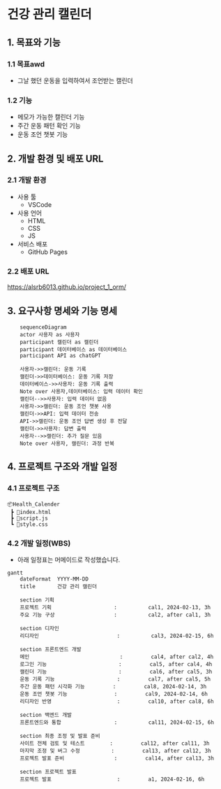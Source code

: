 # 건강 관리 캘린더

## 1. 목표와 기능

### 1.1 목표awd

- 그날 했던 운동을 입력하여서 조언받는 캘린더

### 1.2 기능

- 메모가 가능한 캘린더 기능
- 주간 운동 패턴 확인 기능
- 운동 조언 챗봇 기능

## 2. 개발 환경 및 배포 URL

### 2.1 개발 환경
- 사용 툴
    - VSCode
- 사용 언어
    - HTML
    - CSS
    - JS
- 서비스 배포
    - GitHub Pages


### 2.2 배포 URL

https://alsrb6013.github.io/project_1_orm/

## 3. 요구사항 명세와 기능 명세
```mermaid
    sequenceDiagram
    actor 사용자 as 사용자
    participant 캘린더 as 캘린더
    participant 데이터베이스 as 데이터베이스
    participant API as chatGPT

    사용자->>캘린더: 운동 기록
    캘린더->>데이터베이스: 운동 기록 저장
    데이터베이스->>사용자: 운동 기록 출력
    Note over 사용자,데이터베이스: 입력 데이터 확인
    캘린더-->>사용자: 입력 데이터 없음
    사용자->>캘린더: 운동 조언 챗봇 사용
    캘린더->>API: 입력 데이터 전송
    API->>캘린더: 운동 조언 답변 생성 후 전달
    캘린더->>사용자: 답변 출력
    사용자-->>캘린더: 추가 질문 있음
    Note over 사용자, 캘린더: 과정 반복
```

## 4. 프로젝트 구조와 개발 일정

### 4.1 프로젝트 구조

```
📦Health_Calender
 ┣ 📜index.html
 ┣ 📜script.js
 ┗ 📜style.css
```

### 4.2 개발 일정(WBS)
* 아래 일정표는 머메이드로 작성했습니다.
```mermaid
gantt
    dateFormat  YYYY-MM-DD
    title       건강 관리 캘린더

    section 기획
    프로젝트 기획                    :          cal1, 2024-02-13, 3h
    주요 기능 구상                   :          cal2, after cal1, 3h

    section 디자인
    리디자인                         :          cal3, 2024-02-15, 6h

    section 프론트엔드 개발
    메인                             :         cal4, after cal2, 4h
    로그인 기능                       :         cal5, after cal4, 4h
    캘린더 기능                       :         cal6, after cal5, 3h
    운동 기록 기능                    :         cal7, after cal5, 5h
    주간 운동 패턴 시각화 기능         :         cal8, 2024-02-14, 3h
    운동 조언 챗봇 기능               :         cal9, 2024-02-14, 6h
    리디자인 반영                     :         cal10, after cal8, 6h

    section 백엔드 개발
    프론트엔드와 통합                 :          cal11, 2024-02-15, 6h

    section 최종 조정 및 발표 준비
    사이트 전체 검토 및 테스트        :         cal12, after cal11, 3h
    마지막 조정 및 버그 수정          :         cal13, after cal12, 3h
    프로젝트 발표 준비                :         cal14, after cal13, 3h

    section 프로젝트 발표
    프로젝트 발표                     :         a1, 2024-02-16, 6h
```